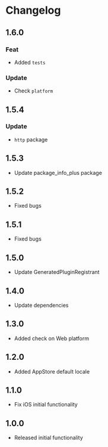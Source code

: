 # Changelog

## 1.6.0
  ### Feat
  - Added `tests`
  ### Update
  - Check `platform`


## 1.5.4
  ### Update
  - `http` package

## 1.5.3
 - Update package_info_plus package

## 1.5.2
- Fixed bugs

## 1.5.1
- Fixed bugs

## 1.5.0
- Update GeneratedPluginRegistrant

## 1.4.0
- Update dependencies

## 1.3.0
- Added check on Web platform

## 1.2.0
- Added AppStore default locale

## 1.1.0
- Fix iOS initial functionality

## 1.0.0
- Released initial functionality
